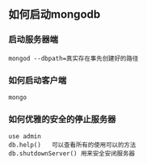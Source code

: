 ## 如何启动mongodb
### 启动服务器端
```
mongod --dbpath=真实存在事先创建好的路径
```
### 如何启动客户端
```
mongo
```
### 如何优雅的安全的停止服务器
```
use admin
db.help()   可以查看所有的使用可以的方法
db.shutdownServer() 用来安全安闭服务器
```